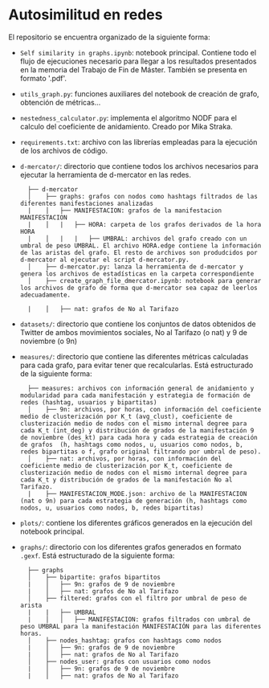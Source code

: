 # Autosimilitud en redes

El repositorio se encuentra organizado de la siguiente forma:

* ```Self similarity in graphs.ipynb```: notebook principal. Contiene todo el flujo de ejecuciones necesario para llegar a los resultados presentados en la memoria del Trabajo de Fin de Máster. También se presenta en formato '.pdf'.
* ```utils_graph.py```: funciones auxiliares del notebook de creación de grafo, obtención de métricas...
* ```nestedness_calculator.py```: implementa el algoritmo NODF para el calculo del coeficiente de anidamiento. Creado por  Mika Straka.
* ```requirements.txt```: archivo con las librerías empleadas para la ejecución de los archivos de código.
* ```d-mercator/```: directorio que contiene todos los archivos necesarios para ejecutar la herramienta de d-mercator en las redes.
        
        ├── d-mercator
        │    ├── graphs: grafos con nodos como hashtags filtrados de las diferentes manifestaciones analizadas
        |    │   ├── MANIFESTACION: grafos de la manifestacion MANIFESTACION
        |    │   |   ├── HORA: carpeta de los grafos derivados de la hora HORA
        |    │   |   |   ├── UMBRAL: archivos del grafo creado con un umbral de peso UMBRAL. El archivo HORA.edge contiene la información de las aristas del grafo. El resto de archivos son produdcidos por d-mercator al ejecutar el script d-mercator.py.
        │    ├── d-mercator.py: lanza la herramienta de d-mercator y genera los archivos de estadísticas en la carpeta correspondiente
        │    ├── create_graph_file_dmercator.ipynb: notebook para generar los archivos de grafo de forma que d-mercator sea capaz de leerlos adecuadamente.

        |    │   ├── nat: grafos de No al Tarifazo
* ```datasets/```: directorio que contiene los conjuntos de datos obtenidos de Twitter de ambos movimientos sociales, No al Tarifazo (o nat) y 9 de noviembre (o 9n)
* ```measures/```: directorio que contiene las diferentes métricas calculadas para cada grafo, para evitar tener que recalcularlas. Está estructurado de la siguiente forma:
        
        ├── measures: archivos con información general de anidamiento y modularidad para cada manifestación y estrategia de formación de redes (hashtag, usuarios y bipartitas)
        │    ├── 9n: archivos, por horas, con información del coeficiente medio de clusterización por K_t (avg_clust), coeficiente de clusterización medio de nodos con el mismo internal degree para cada K_t (int_deg) y distribución de grados de la manifestación 9 de noviembre (des_kt) para cada hora y cada estrategia de creación de grafos  (h, hashtags como nodos, u, usuarios como nodos, b, redes bipartitas o f, grafo original filtrando por umbral de peso).
        │    ├── nat: archivos, por horas, con información del coeficiente medio de clusterización por K_t, coeficiente de clusterización medio de nodos con el mismo internal degree para cada K_t y distribución de grados de la manifestación No al Tarifazo.
        |    ├── MANIFESTACION_MODE.json: archivo de la MANIFESTACION (nat o 9n) para cada estrategia de generación (h, hashtags como nodos, u, usuarios como nodos, b, redes bipartitas)
* ```plots/```: contiene los diferentes gráficos generados en la ejecución del notebook principal.
* ```graphs/```: directorio con los diferentes grafos generados en formato ```.gexf```. Está estructurado de la siguiente forma:
        
        ├── graphs
        │    ├── bipartite: grafos bipartitos 
        |    │   ├── 9n: grafos de 9 de noviembre
        |    │   ├── nat: grafos de No al Tarifazo
        │    ├── filtered: grafos con el filtro por umbral de peso de arista
        |    |   ├── UMBRAL
        |    │   │   ├── MANIFESTACION: grafos filtrados con umbral de peso UMBRAL para la manifestación MANIFESTACIÓN para las diferentes horas.
        │    ├── nodes_hashtag: grafos con hashtags como nodos
        |    │   ├── 9n: grafos de 9 de noviembre
        |    │   ├── nat: grafos de No al Tarifazo
        │    ├── nodes_user: grafos con usuarios como nodos
        |    │   ├── 9n: grafos de 9 de noviembre
        |    │   ├── nat: grafos de No al Tarifazo
    